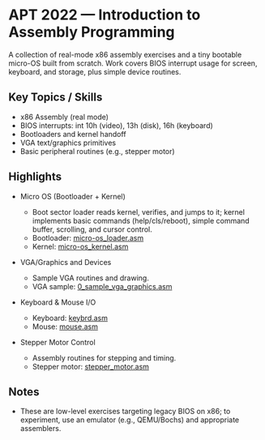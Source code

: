 # APT 2022 — Introduction to Assembly Programming

A collection of real-mode x86 assembly exercises and a tiny bootable micro-OS built from scratch. Work covers BIOS interrupt usage for screen, keyboard, and storage, plus simple device routines.

## Key Topics / Skills

- x86 Assembly (real mode)
- BIOS interrupts: int 10h (video), 13h (disk), 16h (keyboard)
- Bootloaders and kernel handoff
- VGA text/graphics primitives
- Basic peripheral routines (e.g., stepper motor)

## Highlights

- Micro OS (Bootloader + Kernel)
  - Boot sector loader reads kernel, verifies, and jumps to it; kernel implements basic commands (help/cls/reboot), simple command buffer, scrolling, and cursor control.
  - Bootloader: [micro-os_loader.asm](https://github.com/olivernjeru/apt/blob/main/major/apt2022/micro-os_loader.asm)
  - Kernel: [micro-os_kernel.asm](https://github.com/olivernjeru/apt/blob/main/major/apt2022/micro-os_kernel.asm)

- VGA/Graphics and Devices
  - Sample VGA routines and drawing.
  - VGA sample: [0_sample_vga_graphics.asm](https://github.com/olivernjeru/apt/blob/main/major/apt2022/0_sample_vga_graphics.asm)

- Keyboard & Mouse I/O
  - Keyboard: [keybrd.asm](https://github.com/olivernjeru/apt/blob/main/major/apt2022/keybrd.asm)
  - Mouse: [mouse.asm](https://github.com/olivernjeru/apt/blob/main/major/apt2022/mouse.asm)

- Stepper Motor Control
  - Assembly routines for stepping and timing.
  - Stepper motor: [stepper_motor.asm](https://github.com/olivernjeru/apt/blob/main/major/apt2022/stepper_motor.asm)

## Notes

- These are low-level exercises targeting legacy BIOS on x86; to experiment, use an emulator (e.g., QEMU/Bochs) and appropriate assemblers.
